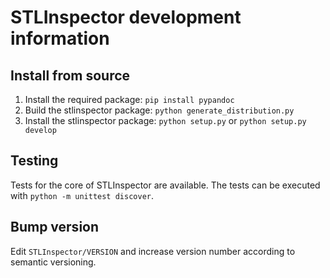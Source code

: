 # STLInspector development information

## Install from source

1. Install the required package: `pip install pypandoc`
2. Build the stlinspector package: `python generate_distribution.py`
3. Install the stlinspector package: `python setup.py` or `python setup.py develop`

## Testing

Tests for the core of STLInspector are available. The tests can be executed with `python -m unittest discover`.

## Bump version

Edit `STLInspector/VERSION` and increase version number according to semantic versioning.
